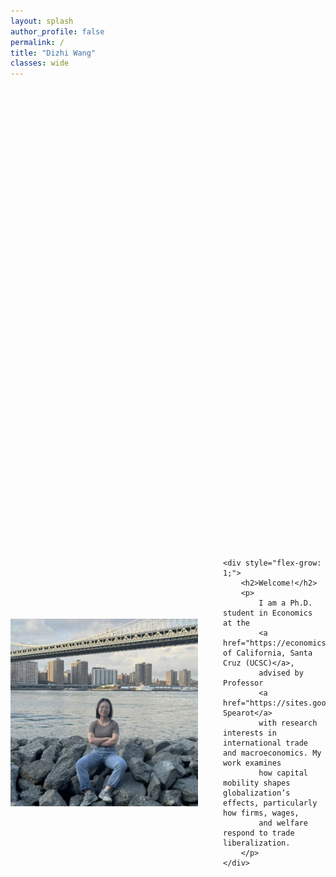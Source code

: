 ```yaml
---
layout: splash
author_profile: false
permalink: /
title: "Dizhi Wang"
classes: wide
---
```


<div style="display: flex; align-items: center; justify-content: center; max-width: 900px; margin: auto; min-height: 50vh;">
    <img src="/images/wdz.jpg" width="300" style="margin-right: 40px; flex-shrink: 0;" /> 

    <div style="flex-grow: 1;">
        <h2>Welcome!</h2>
        <p>
            I am a Ph.D. student in Economics at the 
            <a href="https://economics.ucsc.edu/">University of California, Santa Cruz (UCSC)</a>, 
            advised by Professor 
            <a href="https://sites.google.com/view/acspearot/home">Alan Spearot</a> 
            with research interests in international trade and macroeconomics. My work examines 
            how capital mobility shapes globalization’s effects, particularly how firms, wages, 
            and welfare respond to trade liberalization.
        </p>
    </div>
</div>







